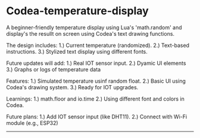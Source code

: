 # Codea-temperature-display
A beginner-friendly temperature display using Lua's 'math.random' and display's the resullt on screen using Codea's text drawing functions.

The design includes:
1.) Current temperature (randomized).
2.) Text-based instructions.
3.) Stylized text display using different fonts.

Future updates will add:
1.) Real IOT sensor input.
2.) Dyamic UI elements
3.) Graphs or logs of temperature data

Features:
1.) Simulated temperature usinf random float.
2.) Basic UI using Codea's drawing system.
3.) Ready for IOT upgrades.

Learnings:
1.) math.floor and io.time
2.) Using different font and colors in Codea.

Future plans:
1.) Add IOT sensor input (like DHT11).
2.) Connect with Wi-Fi module (e.g., ESP32)

______________________________________________________________

